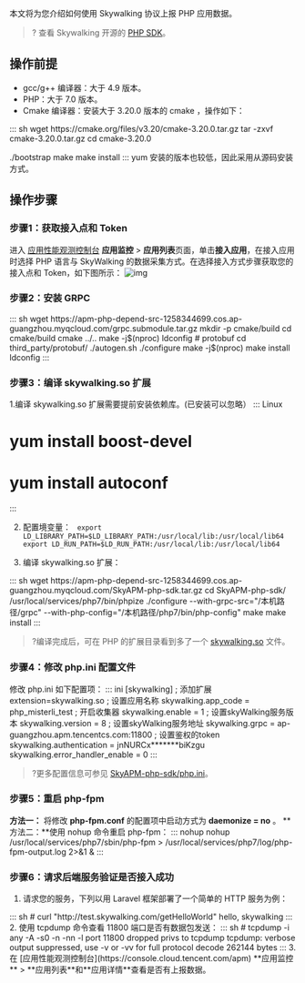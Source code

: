 ﻿本文将为您介绍如何使用 Skywalking  协议上报 PHP 应用数据。

>? 查看 Skywalking 开源的 [PHP SDK](https://github.com/SkyAPM/SkyAPM-php-sdk)。

## 操作前提

- gcc/g++ 编译器：大于 4.9 版本。
- PHP：大于 7.0 版本。 
- Cmake 编译器：安装大于 3.20.0 版本的 cmake ，操作如下：
<dx-codeblock>
:::  sh
wget https://cmake.org/files/v3.20/cmake-3.20.0.tar.gz
tar -zxvf cmake-3.20.0.tar.gz
cd cmake-3.20.0

./bootstrap
make
make install
:::
</dx-codeblock>
<dx-alert infotype="explain" title="">
yum 安装的版本也较低，因此采用从源码安装方式。
</dx-alert>



## 操作步骤 

### 步骤1：获取接入点和 Token
进入 [应用性能观测控制台](https://console.cloud.tencent.com/apm) **应用监控** > **应用列表**页面，单击**接入应用**，在接入应用时选择 PHP 语言与 SkyWalking 的数据采集方式。在选择接入方式步骤获取您的接入点和 Token，如下图所示：
![img](https://main.qcloudimg.com/raw/d7d94913947d31edf70e85c6462c6bac.png)

### 步骤2：安装 GRPC
<dx-codeblock>
:::  sh
wget https://apm-php-depend-src-1258344699.cos.ap-guangzhou.myqcloud.com/grpc.submodule.tar.gz
mkdir -p cmake/build
cd cmake/build
cmake ../..
make -j$(nproc)
ldconfig
# protobuf
cd third_party/protobuf/
./autogen.sh
./configure
make -j$(nproc)
make install
ldconfig
:::
</dx-codeblock>

### 步骤3：编译 skywalking.so 扩展

1.编译 skywalking.so 扩展需要提前安装依赖库。(已安装可以忽略）
<dx-codeblock>
:::  Linux
# yum install boost-devel
# yum install autoconf
  :::
</dx-codeblock>

2. 配置境变量：
` export LD_LIBRARY_PATH=$LD_LIBRARY_PATH:/usr/local/lib:/usr/local/lib64`
`export LD_RUN_PATH=$LD_RUN_PATH:/usr/local/lib:/usr/local/lib64`

3. 编译 skywalking.so 扩展：
<dx-codeblock>
:::  sh
wget https://apm-php-depend-src-1258344699.cos.ap-guangzhou.myqcloud.com/SkyAPM-php-sdk.tar.gz
cd SkyAPM-php-sdk/
/usr/local/services/php7/bin/phpize
./configure --with-grpc-src="/本机路径/grpc" --with-php-config="/本机路径/php7/bin/php-config"
make
make install
:::
</dx-codeblock>

>?编译完成后，可在 PHP 的扩展目录看到多了一个 [skywalking.so](http://skywalking.so/) 文件。

### 步骤4：修改 php.ini 配置文件

修改 php.ini 如下配置项：
<dx-codeblock>
:::  ini
[skywalking]
; 添加扩展
extension=skywalking.so
; 设置应用名称
skywalking.app_code = php_misterli_test
; 开启收集器
skywalking.enable = 1
; 设置skyWalking服务版本
skywalking.version = 8
; 设置skyWalking服务地址
skywalking.grpc = ap-guangzhou.apm.tencentcs.com:11800
; 设置鉴权的token
skywalking.authentication = jnNURCx*******biKzgu
skywalking.error_handler_enable = 0
:::
</dx-codeblock>


>?更多配置信息可参见 [SkyAPM-php-sdk/php.ini](https://github.com/SkyAPM/SkyAPM-php-sdk/blob/master/php.ini)。


### 步骤5：重启 php-fpm

**方法一：** 将修改 **php-fpm.conf** 的配置项中启动方式为 **daemonize = no** 。
**方法二：**使用 nohup 命令重启 php-fpm：
<dx-codeblock>
:::  nohup
nohup /usr/local/services/php7/sbin/php-fpm > /usr/local/services/php7/log/php-fpm-output.log 2>&1 &
:::
</dx-codeblock>


### 步骤6：请求后端服务验证是否接入成功

1. 请求您的服务，下列以用 Laravel 框架部署了一个简单的 HTTP 服务为例：
<dx-codeblock>
:::  sh
# curl "http://test.skywalking.com/getHelloWorld"
hello, skywalking
:::
</dx-codeblock>
2. 使用 tcpdump 命令查看 11800 端口是否有数据包发送：
<dx-codeblock>
:::  sh
# tcpdump -i any -A -s0 -n -nn -l port 11800
dropped privs to tcpdump
tcpdump: verbose output suppressed, use -v or -vv for full protocol decode 262144 bytes
:::
</dx-codeblock>
3. 在 [应用性能观测控制台](https://console.cloud.tencent.com/apm) **应用监控** > **应用列表**和**应用详情**查看是否有上报数据。

